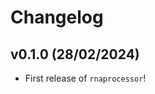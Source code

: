 # Changelog

<!--next-version-placeholder-->

## v0.1.0 (28/02/2024)

- First release of `rnaprocessor`!